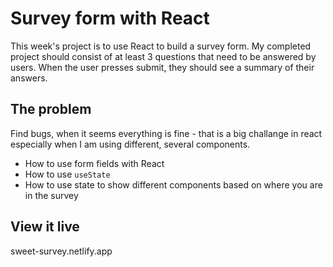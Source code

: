 # Survey form with React
This week's project is to use React to build a survey form. My completed project should consist of at least 3 questions that need to be answered by users. When the user presses submit, they should see a summary of their answers.

## The problem
Find bugs, when it seems everything is fine - that is a big challange in react especially when I am using different, several components. 
- How to use form fields with React
- How to use `useState`
- How to use state to show different components based on where you are in the survey

## View it live
sweet-survey.netlify.app
